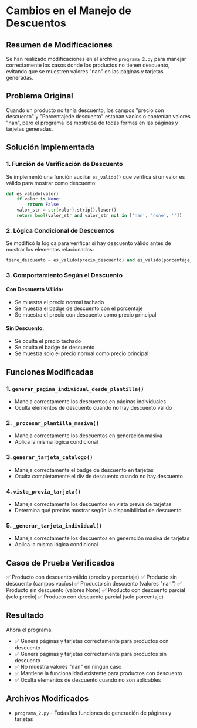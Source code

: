 # Cambios en el Manejo de Descuentos

## Resumen de Modificaciones

Se han realizado modificaciones en el archivo `programa_2.py` para manejar correctamente los casos donde los productos no tienen descuento, evitando que se muestren valores "nan" en las páginas y tarjetas generadas.

## Problema Original

Cuando un producto no tenía descuento, los campos "precio con descuento" y "Porcentajede descuento" estaban vacíos o contenían valores "nan", pero el programa los mostraba de todas formas en las páginas y tarjetas generadas.

## Solución Implementada

### 1. Función de Verificación de Descuento

Se implementó una función auxiliar `es_valido()` que verifica si un valor es válido para mostrar como descuento:

```python
def es_valido(valor):
    if valor is None:
        return False
    valor_str = str(valor).strip().lower()
    return bool(valor_str and valor_str not in ['nan', 'none', ''])
```

### 2. Lógica Condicional de Descuentos

Se modificó la lógica para verificar si hay descuento válido antes de mostrar los elementos relacionados:

```python
tiene_descuento = es_valido(precio_descuento) and es_valido(porcentaje_descuento)
```

### 3. Comportamiento Según el Descuento

#### Con Descuento Válido:
- Se muestra el precio normal tachado
- Se muestra el badge de descuento con el porcentaje
- Se muestra el precio con descuento como precio principal

#### Sin Descuento:
- Se oculta el precio tachado
- Se oculta el badge de descuento
- Se muestra solo el precio normal como precio principal

## Funciones Modificadas

### 1. `generar_pagina_individual_desde_plantilla()`
- Maneja correctamente los descuentos en páginas individuales
- Oculta elementos de descuento cuando no hay descuento válido

### 2. `_procesar_plantilla_masiva()`
- Maneja correctamente los descuentos en generación masiva
- Aplica la misma lógica condicional

### 3. `generar_tarjeta_catalogo()`
- Maneja correctamente el badge de descuento en tarjetas
- Oculta completamente el div de descuento cuando no hay descuento

### 4. `vista_previa_tarjeta()`
- Maneja correctamente los descuentos en vista previa de tarjetas
- Determina qué precios mostrar según la disponibilidad de descuento

### 5. `_generar_tarjeta_individual()`
- Maneja correctamente los descuentos en generación masiva de tarjetas
- Aplica la misma lógica condicional

## Casos de Prueba Verificados

✅ Producto con descuento válido (precio y porcentaje)
✅ Producto sin descuento (campos vacíos)
✅ Producto sin descuento (valores "nan")
✅ Producto sin descuento (valores None)
✅ Producto con descuento parcial (solo precio)
✅ Producto con descuento parcial (solo porcentaje)

## Resultado

Ahora el programa:
- ✅ Genera páginas y tarjetas correctamente para productos con descuento
- ✅ Genera páginas y tarjetas correctamente para productos sin descuento
- ✅ No muestra valores "nan" en ningún caso
- ✅ Mantiene la funcionalidad existente para productos con descuento
- ✅ Oculta elementos de descuento cuando no son aplicables

## Archivos Modificados

- `programa_2.py` - Todas las funciones de generación de páginas y tarjetas
